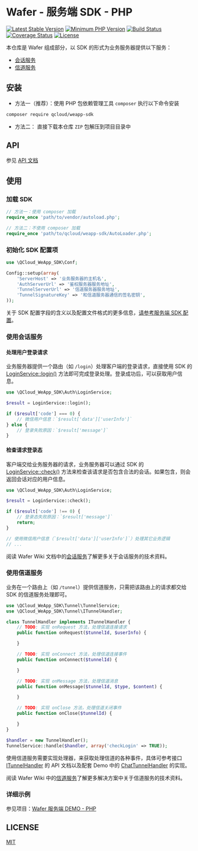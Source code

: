 # Wafer - 服务端 SDK - PHP

[![Latest Stable Version][packagist-image]][packagist-url]
[![Minimum PHP Version][php-image]][php-url]
[![Build Status][travis-image]][travis-url]
[![Coverage Status][coveralls-image]][coveralls-url]
[![License][license-image]][license-url]

本仓库是 Wafer 组成部分，以 SDK 的形式为业务服务器提供以下服务：

+ [会话服务](https://github.com/tencentyun/wafer/wiki/会话服务)
+ [信道服务](https://github.com/tencentyun/wafer/wiki/信道服务)

## 安装

- 方法一（推荐）：使用 PHP 包依赖管理工具 `composer` 执行以下命令安装

```sh
composer require qcloud/weapp-sdk
```

- 方法二： 直接下载本仓库 `ZIP` 包解压到项目目录中

## API

参见 [API 文档](./API.md)

## 使用

### 加载 SDK

```php
// 方法一：使用 composer 加载
require_once 'path/to/vendor/autoload.php';

// 方法二：不使用 composer 加载
require_once 'path/to/qcloud/weapp-sdk/AutoLoader.php';
```

### 初始化 SDK 配置项

```php
use \QCloud_WeApp_SDK\Conf;

Config::setup(array(
    'ServerHost' => '业务服务器的主机名',
    'AuthServerUrl' => '鉴权服务器服务地址',
    'TunnelServerUrl' => '信道服务器服务地址',
    'TunnelSignatureKey' => '和信道服务器通信的签名密钥',
));
```

关于 SDK 配置字段的含义以及配置文件格式的更多信息，[请参考服务端 SDK 配置](https://github.com/tencentyun/wafer/wiki/%E6%9C%8D%E5%8A%A1%E7%AB%AF-SDK-%E9%85%8D%E7%BD%AE)。

### 使用会话服务

#### 处理用户登录请求

业务服务器提供一个路由（如 `/login`）处理客户端的登录请求，直接使用 SDK 的 [LoginService::login()](https://github.com/tencentyun/wafer-php-server-sdk/blob/master/API.md#loginservicelogin) 方法即可完成登录处理。登录成功后，可以获取用户信息。

```php
use \QCloud_WeApp_SDK\Auth\LoginService;

$result = LoginService::login();

if ($result['code'] === 0) {
    // 微信用户信息：`$result['data']['userInfo']`
} else {
    // 登录失败原因：`$result['message']`
}
```

#### 检查请求登录态

客户端交给业务服务器的请求，业务服务器可以通过 SDK 的 [LoginService::check()](https://github.com/tencentyun/wafer-php-server-sdk/blob/master/API.md#loginservicecheck) 方法来检查该请求是否包含合法的会话。如果包含，则会返回会话对应的用户信息。

```php
use \QCloud_WeApp_SDK\Auth\LoginService;

$result = LoginService::check();

if ($result['code'] !== 0) {
    // 登录态失败原因：`$result['message']`
    return;
}

// 使用微信用户信息（`$result['data']['userInfo']`）处理其它业务逻辑
// ...
```

阅读 Wafer Wiki 文档中的[会话服务](https://github.com/tencentyun/wafer/wiki/%E4%BC%9A%E8%AF%9D%E6%9C%8D%E5%8A%A1)了解更多关于会话服务的技术资料。

### 使用信道服务

业务在一个路由上（如 `/tunnel`）提供信道服务，只需把该路由上的请求都交给 SDK 的信道服务处理即可。

```php
use \QCloud_WeApp_SDK\Tunnel\TunnelService;
use \QCloud_WeApp_SDK\Tunnel\ITunnelHandler;

class TunnelHandler implements ITunnelHandler {
    // TODO: 实现 onRequest 方法，处理信道连接请求
    public function onRequest($tunnelId, $userInfo) {

    }

    // TODO: 实现 onConnect 方法，处理信道连接事件
    public function onConnect($tunnelId) {

    }

    // TODO: 实现 onMessage 方法，处理信道消息
    public function onMessage($tunnelId, $type, $content) {

    }

    // TODO: 实现 onClose 方法，处理信道关闭事件
    public function onClose($tunnelId) {

    }
}

$handler = new TunnelHandler();
TunnelService::handle($handler, array('checkLogin' => TRUE));
```

使用信道服务需要实现处理器，来获取处理信道的各种事件，具体可参考接口 [ITunnelHandler](https://github.com/tencentyun/wafer-php-server-sdk/blob/master/API.md#itunnelhandler) 的 API 文档以及配套 Demo 中的 [ChatTunnelHandler](https://github.com/tencentyun/wafer-php-server-demo/blob/master/application/business/ChatTunnelHandler.php) 的实现。

阅读 Wafer Wiki 中的[信道服务](https://github.com/tencentyun/wafer/wiki/%E4%BF%A1%E9%81%93%E6%9C%8D%E5%8A%A1)了解更多解决方案中关于信道服务的技术资料。

### 详细示例

参见项目：[Wafer 服务端 DEMO - PHP](https://github.com/tencentyun/wafer-php-server-demo)

## LICENSE

[MIT](LICENSE)

[packagist-image]: https://img.shields.io/packagist/v/qcloud/weapp-sdk.svg
[packagist-url]: https://packagist.org/packages/qcloud/weapp-sdk
[php-image]: https://img.shields.io/badge/PHP-%3E%3D%205.4-8892BF.svg
[php-url]: https://secure.php.net/
[travis-image]: https://travis-ci.org/tencentyun/weapp-php-server-sdk.svg?branch=master
[travis-url]: https://travis-ci.org/tencentyun/weapp-php-server-sdk
[coveralls-image]: https://coveralls.io/repos/github/tencentyun/weapp-php-server-sdk/badge.svg?branch=master
[coveralls-url]: https://coveralls.io/github/tencentyun/weapp-php-server-sdk?branch=master
[license-image]: http://img.shields.io/npm/l/qcloud-weapp-server-sdk.svg
[license-url]: LICENSE
